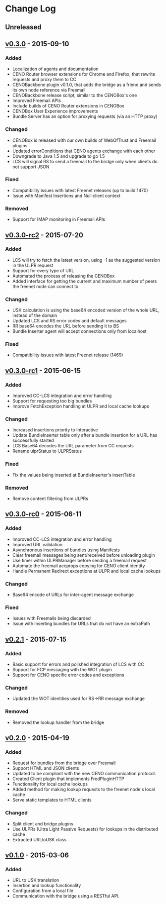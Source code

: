 # Change Log


## Unreleased



## [v0.3.0] - 2015-09-10
### Added
  - Localization of agents and documentation
  - CENO Router browser extensions for Chrome and Firefox, that rewrite requests and proxy them to CC
  - CENOBackbone plugin v0.1.0, that adds the bridge as a friend and sends its own node reference via Freemail
  - CENOBackbone release script, similar to the CENOBox's one
  - Improved Freemail APIs
  - Include builds of CENO Router extensions in CENOBox
  - CENOBox User Experience improvements
  - Bundle Server has an option for proxying requests (via an HTTP proxy)

### Changed
  - CENOBox is released with our own builds of WebOfTrust and Freemail plugins
  - Updated errorConditions that CENO agents exchange with each other
  - Downgrade to Java 1.5 and upgrade to go 1.5
  - LCS will signal RS to send a freemail to the bridge only when clients do not support JSON

### Fixed
  - Compatibility issues with latest Freenet releases (up to build 1470)
  - Issue with Manifest Insertions and Null client context

### Removed
  - Support for IMAP monitoring in Freemail APIs


## [v0.3.0-rc2] - 2015-07-20
### Added
  - LCS will try to fetch the latest version, using -1 as the suggested version in the ULPR request
  - Support for every type of URL
  - Automated the process of releasing the CENOBox
  - Added interface for getting the current and maximum number of peers the freenet node can connect to

### Changed
  - USK calculation is using the base64 encoded version of the whole URL, instead of the domain
  - Updated LCS and RS error codes and default messages
  - RR base64 encodes the URL before sending it to BS
  - Bundle Inserter agent will accept connections only from localhost

### Fixed
  - Compatibility issues with latest Freenet release (1469)



## [v0.3.0-rc1] - 2015-06-15
### Added
  - Improved CC-LCS integration and error handling
  - Support for requesting too big bundles
  - Improve FetchException handling at ULPR and local cache lookups

### Changed
  - Increased insertions priority to Interactive
  - Update BundleInserter table only after a bundle insertion for a URL has successfully started
  - LCS Base64 decodes the URL parameter from CC requests
  - Rename ulprStatus to ULPRStatus

### Fixed
  - Fix the values being inserted at BundleInserter's insertTable

### Removed
  - Remove content filtering from ULPRs



## [v0.3.0-rc0] - 2015-06-11
### Added
  - Improved CC-LCS integration and error handling
  - Improved URL validation
  - Asynchronous insertions of bundles using Manifests
  - Clear freemail messages being sent/received before unloading plugin
  - Use timer within ULPRManager before sending a freemail request
  - Automate the freemail accprops copying for CENO client identity
  - Handle Permanent Redirect exceptions at ULPR and local cache lookups

### Changed
  - Base64 encode of URLs for inter-agent message exchange

### Fixed
  - Issues with Freemails being discarded
  - Issue with inserting bundles for URLs that do not have an extraPath



## [v0.2.1] - 2015-07-15
### Added
  - Basic support for errors and polished integration of LCS with CC
  - Support for FCP messaging with the WOT plugin
  - Support for CENO specific error codes and exceptions

### Changed
  - Updated the WOT identities used for RS->RR message exchange

### Removed
  - Removed the lookup handler from the bridge



## [v0.2.0] - 2015-04-19
### Added
  - Request for bundles from the bridge over Freemail
  - Support HTML and JSON clients
  - Updated to be compliant with the new CENO communication protocol.
  - Created Client plugin that implements FredPluginHTTP
  - Functionality for local cache lookups
  - Added method for making lookup requests to the freenet node's local cache
  - Serve static templates to HTML clients

### Changed
  - Split client and bridge plugins
  - Use ULPRs (Ultra Light Passive Requests) for lookups in the distributed cache
  - Extracted URLtoUSK class



## [v0.1.0] - 2015-03-06
### Added
  - URL to USK translation
  - Insertion and lookup functionality
  - Configuration from a local file
  - Communication with the bridge using a RESTful API.



[Unreleased]: https://github.com/equalitie/ceno/compare/v0.3.0...HEAD
[v0.3.0]: https://github.com/equalitie/ceno/compare/v0.3.0-rc2...v0.3.0
[v0.3.0-rc2]: https://github.com/equalitie/ceno/compare/v0.3.0-rc1...v0.3.0-rc2
[v0.3.0-rc1]: https://github.com/equalitie/ceno/compare/v0.3.0-rc0...v0.3.0-rc1
[v0.3.0-rc0]: https://github.com/equalitie/ceno/compare/v0.2.1...v0.3.0-rc0
[v0.2.1]: https://github.com/equalitie/ceno/compare/v0.2.0...v0.2.1
[v0.2.0]: https://github.com/equalitie/ceno/compare/v0.1.0...v0.2.0
[v0.1.0]: https://github.com/equalitie/ceno/compare/48c7c207...v0.1.0
